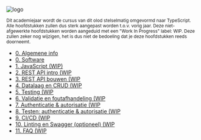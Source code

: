 <!-- markdownlint-disable first-line-h1 -->

![logo](../images/HOGENT_Logo.png ':size=33% :ignore')

<small>
  Dit academiejaar wordt de cursus van dit olod stelselmatig omgevormd naar TypeScript. Alle hoofdstukken zullen dus sterk aangepast worden t.o.v. vorig jaar. Deze niet-afgewerkte hoofdstukken worden aangeduid met een "Work In Progress" label: WIP. Deze zullen zeker nog wijzigen, het is dus niet de bedoeling dat je deze hoofdstukken reeds doorneemt.
</small>

- [0. Algemene info](./0-intro/situering.md)
- [0. Software](./0-intro/software.md)
- [1. JavaScript (WIP)](./1-javascript/index.md)
- [2. REST API intro (WIP](./2-REST_api_intro/index.md)
- [3. REST API bouwen (WIP](./3-REST_api_bouwen/index.md)
- [4. Datalaag en CRUD (WIP](./4-datalaag/index.md)
- [5. Testing (WIP](./5-testing/index.md)
- [6. Validatie en foutafhandeling (WIP](./6-validatie/index.md)
- [7. Authenticatie & autorisatie (WIP](./7-authenticatie/index.md)
- [8. Testen: authenticatie & autorisatie (WIP](./8-auth_testing/index.md)
- [9. CI/CD (WIP](./9-cicd/index.md)
- [10. Linting en Swagger (optioneel) (WIP](./10-linting_swagger/index.md)
- [11. FAQ (WIP](./11_faq/index.md)
